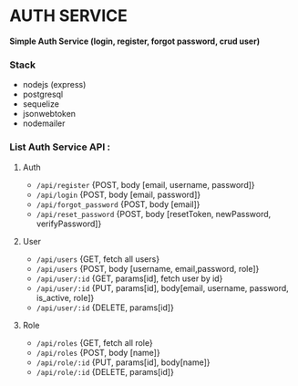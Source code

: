 # AUTH SERVICE
 **Simple Auth Service (login, register, forgot password, crud user)**

### Stack
- nodejs (express)
- postgresql
- sequelize
- jsonwebtoken
- nodemailer

### List Auth Service API  :

1. Auth
    - ```/api/register``` {POST, body [email, username, password]}
    - ```/api/login``` {POST, body [email, password]}
    - ```/api/forgot_password``` {POST, body [email]}
    - ```/api/reset_password``` {POST, body [resetToken, newPassword, verifyPassword]}

2. User
    - ```/api/users``` {GET, fetch all users}
    - ```/api/users``` {POST, body [username, email,password, role]}
    - ```/api/user/:id``` {GET, params[id], fetch user by id}
    - ```/api/user/:id``` {PUT, params[id], body[email, username, password, is_active, role]}
    - ```/api/user/:id``` {DELETE, params[id]}

3. Role
    - ```/api/roles``` {GET, fetch all role}
    - ```/api/roles``` {POST, body [name]}
    - ```/api/role/:id``` {PUT, params[id], body[name]}
    - ```/api/role/:id``` {DELETE, params[id]}

